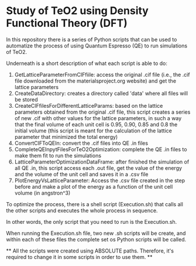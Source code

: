 # Study of TeO2 using Density Functional Theory (DFT)

In this repository there is a series of Python scripts that can be used to automatize the process of using Quantum Espresso (QE) to run simulations of TeO2.

Underneath is a short description of what each script is able to do:

1. GetLatticeParameterFromCIFfiile: access the original .cif file (i.e., the .cif file downloaded from the materialsproject.org website) and get the lattice parameters
2. CreateDataDirectory: creates a directory called 'data' where all files will be stored
3. CreateCIFfilesForDifferentLatticeParams: based on the lattice parameters obtained from the original .cif file, this script creates a series of new .cif with other values for the lattice parameters, in such a way that the final volume of each unit cell is 0.95, 0.90, 0.85 and 0.8 the initial volume (this script is meant for the calculation of the lattice parameter that minimized the total energy)
4. ConvertCIFToQEIn: convert the .cif files into QE .in files
5. CompleteQEInpytFilesForTeO2Optimization: complete the QE .in files to make them fit to run the simulations
6. LatticeParameterOptimizationDataFrame: after finished the simulation of all QE .in, this script access each .out file, get the value of the energy and the volume of the unit cell and saves it in a .csv file
7. PlotEnergyVsLatticeParameter: Access the .csv file created in the step before and make a plot of the energy as a function of the unit cell volume (in angstron^3)

To optimize the process, there is a shell script (Execution.sh) that calls all the other scripts and executes the whole process in sequence.

In other words, the only script that you need to run is the Execution.sh.

When running the Execution.sh file, two new .sh scripts will be create, and within each of these files the complete set os Python scripts will be called.

** All the scripts were created using ABSOLUTE paths. Therefore, it's required to change it in some scripts in order to use them. **
